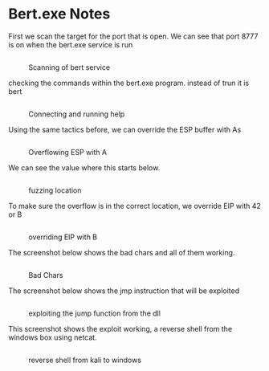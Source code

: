 # Bert.exe Notes

First we scan the target for the port that is open. We can see that port 8777 is on when the bert.exe service is run

<figure><img src="https://lh4.googleusercontent.com/v28-aCuBWTUmSP99RkMhPwoi-TP7Zxp_lXubGDk4Lg7fu0ZdpZU1Zjv7HGKcjEFGwPZ9hN6iULkMQ7I3-lVoA92mRwrnYRr5z3Fp4lUX3-5FSYJ25dbH4kxcvL95fP2MX5WRqQf8CvpsYZg-kWbowDWH1cxrsbmISXFScw_e2nyRIo5eYMdBWA8ZNkFsug" alt=""><figcaption><p>Scanning of bert service</p></figcaption></figure>

checking the commands within the bert.exe program. instead of trun it is bert

<figure><img src="https://lh4.googleusercontent.com/BVDPSz6UJDonnZwIu-7x9CFzK2HgbO5SOBC0DohzAqSNPLaJc5EmGZ-FIXVOvBaPn9ntXSaVjeugUQyRgXsnM2wwbBIP0aIqop2Czan2WMwoGT7NFUvzLWTzV7f-RQwRPtUDXShzUzJQaMFVbaMGCeDVwbT2MS_ZomNlaRzKxlONAdYYfU2-X__-cx2qtg" alt=""><figcaption><p>Connecting and running help</p></figcaption></figure>

Using the same tactics before, we can override the ESP buffer with As

<figure><img src="https://lh5.googleusercontent.com/nIeoflKODQcsfsk46nZUFNnjKezkkbDyT6_7Ao6USBb7_fvfYSmTb__XZUzf9hFn1Xtb0Z2D6pz4lbcQV3pWV3F5pKZLIvcb4AzUbbS98I3AJOfwBJTpC8Kar4qb24ACw_6MRVFAq9MO-2dbE5gasIvJF5G92kcTZIcEvAOF47LbcyYM9PQqrssC35Sn7g" alt=""><figcaption><p>Overflowing ESP with A</p></figcaption></figure>

We can see the value where this starts below.

<figure><img src="https://lh4.googleusercontent.com/N4IDl6tB9k2obIt8eyt1wu5MaMe8JZ2yuaRx8VuLkfQ_FFsZnp8LeF4qbjDmTC_iBKr-L2itXgvV8iXsPMc4rZHLa_mR0l2yRTQzbopWBuq3yf4GM-0isN6Yv0za3kHjwzHEs7J5FznsDDTYe6MW6uyVrOGhMt1K14Fevzv_7JIwM03s3TalkxVqDXy7zw" alt=""><figcaption><p>fuzzing location</p></figcaption></figure>

To make sure the overflow is in the correct location, we override EIP with 42 or B

<figure><img src="https://lh4.googleusercontent.com/64h0QkAIVXo4z8VEWLWBaDYgU6RjD9Hx-dBRCmMJXHxNeOv1ksIqpiV4SUeOnauoPpg_iWjVNeNi6fGdfgDUZZ0f__vkpu6ZBoefHuus3rqE2L16MoYx95jx_mbTPVQxTna1iEbTWayvXcd1Y3BnAzsaqRwJJ2U-dr0gHJYlcwbf1X1K_mqjHrJwNB5oIQ" alt=""><figcaption><p>overriding EIP with B</p></figcaption></figure>

The screenshot below shows the bad chars and all of them working.&#x20;

<figure><img src="https://lh3.googleusercontent.com/4_TzjimI2ZhjY2hMaCd2VpascZ18Gdk3-mMxBjBYIkDJbFfFlUmsi4nYAKFjJVDKaTeNzApYKy-mIfe0TgihVcMrHcRTJzpNsPDxVuokh1bIQ4M3wjO8X9LZnDXpVoXfBdOHPhW9iDL0Q_jjyun3qztDi3nTn1toaqPwxPHLOZqFqoVdbz6ecmutDFja1w" alt=""><figcaption><p>Bad Chars</p></figcaption></figure>

The screenshot below shows the jmp instruction that will be exploited

<figure><img src="https://lh4.googleusercontent.com/G_fdXeOf4-evXNuzBhA5KtrQ8T99-GdfMFSr4dOgmCGkqq5rvhvth5Q3JClGE-ne4L5KR_NC1vcfH3mCWjtes_4Pt65RanlPoeifaMUWgype_jdznooK1rvxc_e0Xy4JSlbojiKHlUm-i_lofoJx_S52uZA6AgtCj0Di2nCHdMM_ofvKsKNgGukT3gc_wQ" alt=""><figcaption><p>exploiting the jump function from the dll</p></figcaption></figure>

This screenshot shows the exploit working, a reverse shell from the windows box using netcat.

<figure><img src="https://lh4.googleusercontent.com/3-RBe54NFbYjVVfHAgQ4PzSEv3FOcODX2DDFxJshBqf79EalGNWtMDWcOOTZTTganMxFIilyqzLxQx4uryBtx7ffDU-2BguSe_Ca44MMDMdViwV1_Q6N3GGKumuGIhn9DLCWWxJ7RgqH39XCXH6N-SZFUg_G_DmTrCZXniRYmTJcbMdgJpEjhvn2zeyv7w" alt=""><figcaption><p>reverse shell from kali to windows</p></figcaption></figure>

